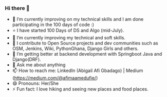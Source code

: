 ### Hi there 👋

<!--
**AfiMaameDufie/AfiMaameDufie** is a ✨ _special_ ✨ repository because its `README.md` (this file) appears on your GitHub profile.
-->



- 🔭 I’m currently improving on my technical skills and I am done participating in the 100 days of code :)
- ⭐️ I have started 100 Days of DS and Algo (mid-July).
- 🌱 I’m currently improving my technical and soft skills.
- 👯 I contribute to Open Source projects and dev communities such as OSM, Jenkins, Wiki, PythonGhana, Django Girls and others.
- 🤔 I’m getting better at backend development with Springboot Java and Django(DRF).
- 💬 Ask me about anything
- 📫 How to reach me: LinkedIn (Abigail Afi Gbadago) | Medium (https://medium.com/@afimaamedufie/)
- 😄 Pronouns: Her/She
- ⚡ Fun fact: I love hiking and seeing new places and food places.


